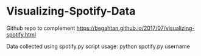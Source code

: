 # Visualizing-Spotify-Data
Github repo to complement https://begahtan.github.io/2017/07/visualizing-spotify.html

Data collected using spotify.py script
usage: python spotify.py username

